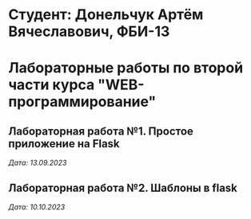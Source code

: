 # Студент: Донельчук Артём Вячеславович, ФБИ-13

# Лабораторные работы по второй части курса "WEB-программирование"

## Лабораторная работа №1. Простое приложение на Flask

*Дата: 13.09.2023*

## Лабораторная работа №2. Шаблоны в flask

*Дата: 10.10.2023*
